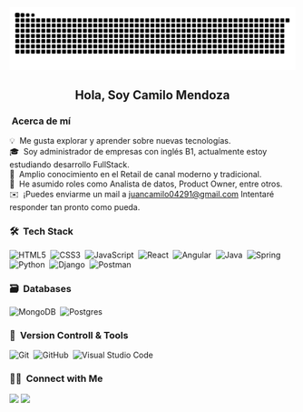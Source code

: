 
<p align = "center">
	<img src = "https://github.com/7oSkaaa/7oSkaaa/blob/output/github-contribution-grid-snake.svg?" alt = "Snake Game"/>
</p>


<h2 align="center">Hola, Soy Camilo Mendoza</h2>

### &nbsp;Acerca de mí

💡 &nbsp;Me gusta explorar y aprender sobre nuevas tecnologías.\
🎓 &nbsp;Soy administrador de empresas con inglés B1, actualmente estoy estudiando desarrollo FullStack.\
💬 &nbsp;Amplio conocimiento en el Retail de canal moderno y tradicional.\
💬 &nbsp;He asumido roles como Analista de datos, Product Owner, entre otros.\
✉️ &nbsp;¡Puedes enviarme un mail a juancamilo04291@gmail.com Intentaré responder tan pronto como pueda.





### 🛠 &nbsp;Tech Stack

![HTML5](https://img.shields.io/badge/html5-%23E34F26.svg?style=for-the-badge&logo=html5&logoColor=white)&nbsp;
![CSS3](https://img.shields.io/badge/css3-%231572B6.svg?style=for-the-badge&logo=css3&logoColor=white)&nbsp;
![JavaScript](https://img.shields.io/badge/javascript-%23323330.svg?style=for-the-badge&logo=javascript&logoColor=%23F7DF1E)&nbsp;
![React](https://img.shields.io/badge/React-20232A?style=for-the-badge&logo=react&logoColor=61DAFB)&nbsp;
![Angular](https://img.shields.io/badge/AngularJS-E23237?style=for-the-badge&logo=angularjs&logoColor=white)&nbsp;
![Java](https://img.shields.io/badge/java-%23ED8B00.svg?style=for-the-badge&logo=java&logoColor=white)&nbsp;
![Spring](https://img.shields.io/badge/spring-%236DB33F.svg?style=for-the-badge&logo=spring&logoColor=white)&nbsp;
![Python](https://img.shields.io/badge/python-3670A0?style=for-the-badge&logo=python&logoColor=ffdd54)&nbsp;
![Django](https://img.shields.io/badge/Django-092E20?style=for-the-badge&logo=django&logoColor=white)&nbsp;
![Postman](https://img.shields.io/badge/Postman-FF6C37?style=for-the-badge&logo=postman&logoColor=white)&nbsp;





### 🗃 &nbsp;Databases


![MongoDB](https://img.shields.io/badge/MongoDB-%234ea94b.svg?style=for-the-badge&logo=mongodb&logoColor=white)&nbsp;
![Postgres](https://img.shields.io/badge/postgres-%23316192.svg?style=for-the-badge&logo=postgresql&logoColor=white)&nbsp;



### 🧰 &nbsp;Version Controll & Tools 

![Git](https://img.shields.io/badge/git-%23F05033.svg?style=for-the-badge&logo=git&logoColor=white)&nbsp;
![GitHub](https://img.shields.io/badge/github-%23121011.svg?style=for-the-badge&logo=github&logoColor=white)&nbsp;
![Visual Studio Code](https://img.shields.io/badge/Visual%20Studio%20Code-0078d7.svg?style=for-the-badge&logo=visual-studio-code&logoColor=white)&nbsp;






### 🤝🏻 &nbsp;Connect with Me

<p align="center">
  

<a href="https://www.linkedin.com/in/camilo-mendoza-85529b15a/"><img src="https://img.shields.io/badge/LinkedIn-0077B5?style=for-the-badge&logo=linkedin&logoColor=white"/></a>
<a href="mailto:quina.dev94@gmail.com"><img src="https://img.shields.io/badge/Gmail-D14836?style=for-the-badge&logo=gmail&logoColor=white"/></a>
